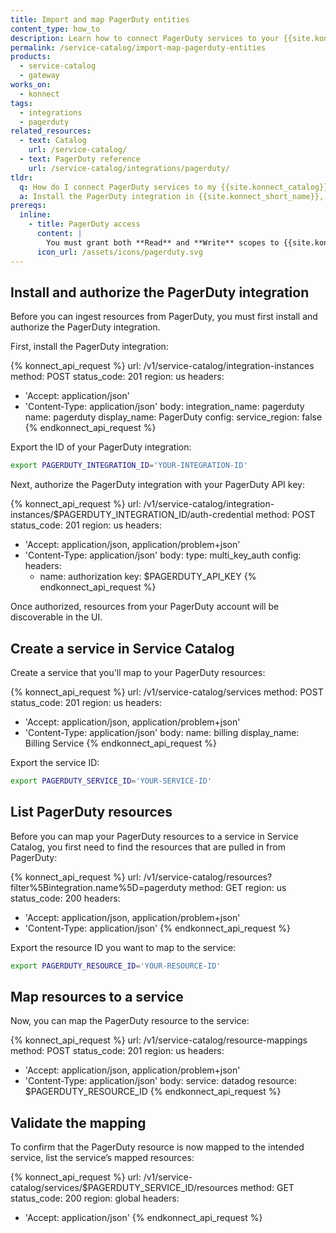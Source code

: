 ```yaml
---
title: Import and map PagerDuty entities
content_type: how_to
description: Learn how to connect PagerDuty services to your {{site.konnect_catalog}} service in {{site.konnect_short_name}}.
permalink: /service-catalog/import-map-pagerduty-entities
products:
  - service-catalog
  - gateway
works_on:
  - konnect
tags:
  - integrations
  - pagerduty
related_resources:
  - text: Catalog
    url: /service-catalog/
  - text: PagerDuty reference
    url: /service-catalog/integrations/pagerduty/
tldr:
  q: How do I connect PagerDuty services to my {{site.konnect_catalog}} service?
  a: Install the PagerDuty integration in {{site.konnect_short_name}}, authorize it with both read and write scopes, and link PagerDuty services to your {{site.konnect_catalog}} service to display incident and on-call information.
prereqs:
  inline:
    - title: PagerDuty access
      content: |
        You must grant both **Read** and **Write** scopes to {{site.konnect_short_name}} when authorizing the PagerDuty integration.
      icon_url: /assets/icons/pagerduty.svg
---
```


## Install and authorize the PagerDuty integration

Before you can ingest resources from PagerDuty, you must first install and authorize the PagerDuty integration.

First, install the PagerDuty integration:

<!--vale off-->
{% konnect_api_request %}
url: /v1/service-catalog/integration-instances
method: POST
status_code: 201
region: us
headers:
  - 'Accept: application/json'
  - 'Content-Type: application/json'
body:
  integration_name: pagerduty
  name: pagerduty
  display_name: PagerDuty
  config:
    service_region: false
{% endkonnect_api_request %}
<!--vale on-->

Export the ID of your PagerDuty integration:

```sh
export PAGERDUTY_INTEGRATION_ID='YOUR-INTEGRATION-ID'
```

Next, authorize the PagerDuty integration with your PagerDuty API key:

<!--vale off-->
{% konnect_api_request %}
url: /v1/service-catalog/integration-instances/$PAGERDUTY_INTEGRATION_ID/auth-credential
method: POST
status_code: 201
region: us
headers:
  - 'Accept: application/json, application/problem+json'
  - 'Content-Type: application/json'
body:
  type: multi_key_auth
  config:
    headers:
      - name: authorization
        key: $PAGERDUTY_API_KEY
{% endkonnect_api_request %}
<!--vale on-->

Once authorized, resources from your PagerDuty account will be discoverable in the UI.

## Create a service in Service Catalog

Create a service that you'll map to your PagerDuty resources:

<!--vale off-->
{% konnect_api_request %}
url: /v1/service-catalog/services
method: POST
status_code: 201
region: us
headers:
  - 'Accept: application/json, application/problem+json'
  - 'Content-Type: application/json'
body:
  name: billing
  display_name: Billing Service
{% endkonnect_api_request %}
<!--vale on-->

Export the service ID:

```sh
export PAGERDUTY_SERVICE_ID='YOUR-SERVICE-ID'
```

## List PagerDuty resources

Before you can map your PagerDuty resources to a service in Service Catalog, you first need to find the resources that are pulled in from PagerDuty:

<!--vale off-->
{% konnect_api_request %}
url: /v1/service-catalog/resources?filter%5Bintegration.name%5D=pagerduty
method: GET
region: us
status_code: 200
headers:
  - 'Accept: application/json, application/problem+json'
  - 'Content-Type: application/json'
{% endkonnect_api_request %}
<!--vale on-->

Export the resource ID you want to map to the service:

```sh
export PAGERDUTY_RESOURCE_ID='YOUR-RESOURCE-ID'
```

## Map resources to a service

Now, you can map the PagerDuty resource to the service:

<!--vale off-->
{% konnect_api_request %}
url: /v1/service-catalog/resource-mappings
method: POST
status_code: 201
region: us
headers:
  - 'Accept: application/json, application/problem+json'
  - 'Content-Type: application/json'
body:
  service: datadog
  resource: $PAGERDUTY_RESOURCE_ID
{% endkonnect_api_request %}
<!--vale on-->


## Validate the mapping

To confirm that the PagerDuty resource is now mapped to the intended service, list the service’s mapped resources:

<!--vale off-->
{% konnect_api_request %}
url: /v1/service-catalog/services/$PAGERDUTY_SERVICE_ID/resources
method: GET
status_code: 200
region: global
headers:
  - 'Accept: application/json'
{% endkonnect_api_request %}
<!--vale on-->
